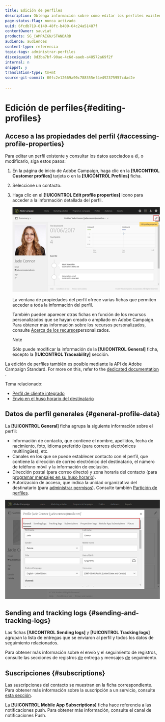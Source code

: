 ```yaml
---
title: Edición de perfiles
description: Obtenga información sobre cómo editar los perfiles existentes y acceder a la información de contacto, los canales preferidos, los registros de seguimiento, las suscripciones, etc.
page-status-flag: nunca activado
uuid: 6fcdb719-6149-48fc-b400-64c24a51487f
contentOwner: sauviat
products: SG_CAMPAIGN/STANDARD
audience: audiences
content-type: referencia
topic-tags: administrar-perfiles
discoiquuid: 8d3ba7bf-90ae-4c6d-aaeb-a48572a69f2f
internal: n
snippet: y
translation-type: tm+mt
source-git-commit: 00fc2e12669a00c788355ef4e492375957cdad2e

---
```



# Edición de perfiles{#editing-profiles}

## Acceso a las propiedades del perfil {#accessing-profile-properties}

Para editar un perfil existente y consultar los datos asociados a él, o modificarlo, siga estos pasos:

1. En la página de inicio de Adobe Campaign, haga clic en la **[!UICONTROL Customer profiles]** tarjeta o en la **[!UICONTROL Profiles]** ficha.
1. Seleccione un contacto.
1. Haga clic en el **[!UICONTROL Edit profile properties]** icono para acceder a la información detallada del perfil.

   ![](assets/profile_creation2.png)

   La ventana de propiedades del perfil ofrece varias fichas que permiten acceder a toda la información del perfil.

   También pueden aparecer otras fichas en función de los recursos personalizados que se hayan creado o ampliado en Adobe Campaign. Para obtener más información sobre los recursos personalizados, consulte [Acerca de los recursos](../../developing/using/data-model-concepts.md)personalizados.

   >[!NOTE]
   >
   >Sólo puede modificar la información de la **[!UICONTROL General]** ficha, excepto la **[!UICONTROL Traceability]** sección.

La edición de perfiles también es posible mediante la API de Adobe Campaign Standard. For more on this, refer to the [dedicated documentation](https://final-docs.campaign.adobe.com/doc/standard/en/api/ACS_API.html#updating-profiles) .

Tema relacionado:

* [Perfil de cliente integrado](../../audiences/using/integrated-customer-profile.md)
* [Envío en el huso horario del destinatario](../../sending/using/sending-messages-at-the-recipient-s-time-zone.md)

## Datos de perfil generales {#general-profile-data}

La **[!UICONTROL General]** ficha agrupa la siguiente información sobre el perfil:

* Información de contacto, que contiene el nombre, apellidos, fecha de nacimiento, foto, idioma preferido (para correos electrónicos [](../../channels/using/creating-a-multilingual-email.md)multilingües), etc.
* Canales en los que se puede establecer contacto con el perfil, que contiene la dirección de correo electrónico del destinatario, el número de teléfono móvil y la información de exclusión.
* Dirección postal (para correo [](../../channels/using/about-direct-mail.md)directo) y zona horaria del contacto (para [programar mensajes en su huso horario](../../sending/using/sending-messages-at-the-recipient-s-time-zone.md)).
* Autorización de acceso, que indica la unidad organizativa del destinatario (para [administrar permisos](../../administration/using/about-access-management.md)). Consulte también [Partición de perfiles](../../administration/using/organizational-units.md#partitioning-profiles).

![](assets/profile_creation4.png)

## Sending and tracking logs {#sending-and-tracking-logs}

Las fichas **[!UICONTROL Sending logs]** y **[!UICONTROL Tracking logs]** agrupan la lista de entregas que se enviaron al perfil y todos los datos de seguimiento relacionados.

Para obtener más información sobre el envío y el seguimiento de registros, consulte las secciones de registros [de](../../sending/using/monitoring-a-delivery.md#delivery-logs) entrega y mensajes [de](../../sending/using/tracking-messages.md) seguimiento.

## Suscripciones {#subscriptions}

Las suscripciones del contacto se muestran en la ficha correspondiente. Para obtener más información sobre la suscripción a un servicio, consulte [esta sección](../../audiences/using/about-subscriptions.md).

La **[!UICONTROL Mobile App Subscriptions]** ficha hace referencia a las notificaciones push. Para obtener más información, consulte el canal de notificaciones [](../../channels/using/about-push-notifications.md) Push.

